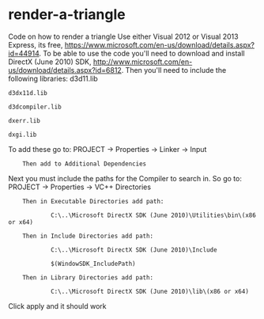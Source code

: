 # render-a-triangle
Code on how to render a triangle
Use either Visual 2012 or Visual 2013 Express, its free, https://www.microsoft.com/en-us/download/details.aspx?id=44914.
To be able to use the code you'll need to download and install 
DirectX (June 2010) SDK, http://www.microsoft.com/en-us/download/details.aspx?id=6812.
Then you'll need to include the following libraries:
	d3d11.lib
	
	d3dx11d.lib
	
	d3dcompiler.lib
	
	dxerr.lib
	
	dxgi.lib

To add these go to:
	 PROJECT -> Properties -> Linker -> Input
	 
		Then add to Additional Dependencies

Next you must include the paths for the Compiler to search in.
So go to:
	PROJECT -> Properties -> VC++ Directories
	
		Then in Executable Directories add path:
		
				C:\..\Microsoft DirectX SDK (June 2010)\Utilities\bin\(x86 or x64)
				
		Then in Include Directories add path:
		
				C:\..\Microsoft DirectX SDK (June 2010)\Include
				
				$(WindowSDK_IncludePath)
				
		Then in Library Directories add path:
		
				C:\..\Microsoft DirectX SDK (June 2010)\lib\(x86 or x64)

Click apply and it should work
